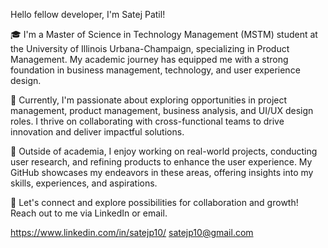 Hello fellow developer, I'm Satej Patil!

🎓 I'm a Master of Science in Technology Management (MSTM) student at the University of Illinois Urbana-Champaign, specializing in Product Management. My academic journey has equipped me with a strong foundation in business management, technology, and user experience design.

💼 Currently, I'm passionate about exploring opportunities in project management, product management, business analysis, and UI/UX design roles. I thrive on collaborating with cross-functional teams to drive innovation and deliver impactful solutions.

🚀 Outside of academia, I enjoy working on real-world projects, conducting user research, and refining products to enhance the user experience. My GitHub showcases my endeavors in these areas, offering insights into my skills, experiences, and aspirations.

🌟 Let's connect and explore possibilities for collaboration and growth! Reach out to me via LinkedIn or email.

https://www.linkedin.com/in/satejp10/
satejp10@gmail.com
